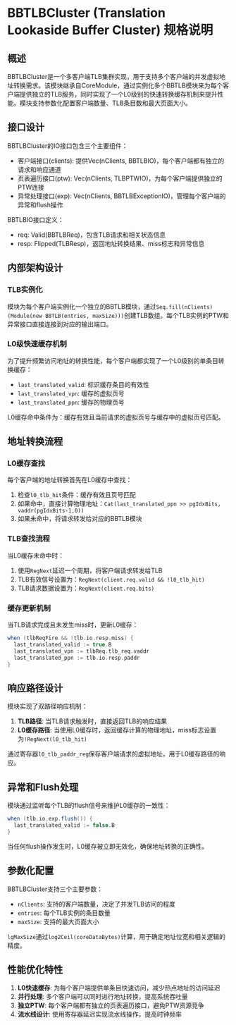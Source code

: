 # BBTLBCluster (Translation Lookaside Buffer Cluster) 规格说明

## 概述

BBTLBCluster是一个多客户端TLB集群实现，用于支持多个客户端的并发虚拟地址转换需求。该模块继承自CoreModule，通过实例化多个BBTLB模块来为每个客户端提供独立的TLB服务，同时实现了一个L0级别的快速转换缓存机制来提升性能。模块支持参数化配置客户端数量、TLB条目数和最大页面大小。

## 接口设计

BBTLBCluster的IO接口包含三个主要组件：
- 客户端接口(clients): 提供Vec(nClients, BBTLBIO)，每个客户端都有独立的请求和响应通道
- 页表遍历接口(ptw): Vec(nClients, TLBPTWIO)，为每个客户端提供独立的PTW连接
- 异常处理接口(exp): Vec(nClients, BBTLBExceptionIO)，管理每个客户端的异常和flush操作

BBTLBIO接口定义：
- req: Valid(BBTLBReq)，包含TLB请求和相关状态信息
- resp: Flipped(TLBResp)，返回地址转换结果、miss标志和异常信息

## 内部架构设计

### TLB实例化
模块为每个客户端实例化一个独立的BBTLB模块，通过`Seq.fill(nClients)(Module(new BBTLB(entries, maxSize)))`创建TLB数组。每个TLB实例的PTW和异常接口直接连接到对应的输出端口。

### L0级快速缓存机制
为了提升频繁访问地址的转换性能，每个客户端都实现了一个L0级别的单条目转换缓存：
- `last_translated_valid`: 标识缓存条目的有效性
- `last_translated_vpn`: 缓存的虚拟页号
- `last_translated_ppn`: 缓存的物理页号

L0缓存命中条件为：缓存有效且当前请求的虚拟页号与缓存中的虚拟页号匹配。

## 地址转换流程

### L0缓存查找
每个客户端的地址转换首先在L0缓存中查找：
1. 检查`l0_tlb_hit`条件：缓存有效且页号匹配
2. 如果命中，直接计算物理地址：`Cat(last_translated_ppn >> pgIdxBits, vaddr(pgIdxBits-1,0))`
3. 如果未命中，将请求转发给对应的BBTLB模块

### TLB查找流程
当L0缓存未命中时：
1. 使用`RegNext`延迟一个周期，将客户端请求转发给TLB
2. TLB有效信号设置为：`RegNext(client.req.valid && !l0_tlb_hit)`
3. TLB请求数据设置为：`RegNext(client.req.bits)`

### 缓存更新机制
当TLB请求完成且未发生miss时，更新L0缓存：
```scala
when (tlbReqFire && !tlb.io.resp.miss) {
  last_translated_valid := true.B
  last_translated_vpn := tlbReq.tlb_req.vaddr
  last_translated_ppn := tlb.io.resp.paddr
}
```

## 响应路径设计

模块实现了双路径响应机制：
1. **TLB路径**: 当TLB请求触发时，直接返回TLB的响应结果
2. **L0缓存路径**: 当使用L0缓存时，返回缓存计算的物理地址，miss标志设置为`!RegNext(l0_tlb_hit)`

通过寄存器`l0_tlb_paddr_reg`保存客户端请求的虚拟地址，用于L0缓存路径的响应。

## 异常和Flush处理

模块通过监听每个TLB的flush信号来维护L0缓存的一致性：
```scala
when (tlb.io.exp.flush()) {
  last_translated_valid := false.B
}
```

当任何flush操作发生时，L0缓存被立即无效化，确保地址转换的正确性。

## 参数化配置

BBTLBCluster支持三个主要参数：
- `nClients`: 支持的客户端数量，决定了并发TLB访问的程度
- `entries`: 每个TLB实例的条目数量
- `maxSize`: 支持的最大页面大小

`lgMaxSize`通过`log2Ceil(coreDataBytes)`计算，用于确定地址位宽和相关逻辑的精度。

## 性能优化特性

1. **L0快速缓存**: 为每个客户端提供单条目快速访问，减少热点地址的访问延迟
2. **并行处理**: 多个客户端可以同时进行地址转换，提高系统吞吐量
3. **独立PTW**: 每个客户端都有独立的页表遍历接口，避免PTW资源竞争
4. **流水线设计**: 使用寄存器延迟实现流水线操作，提高时钟频率
